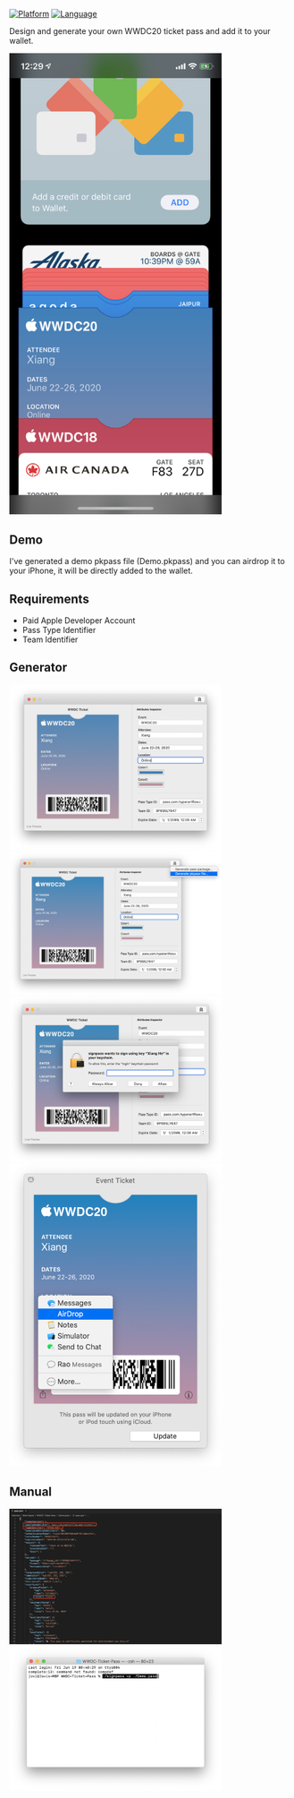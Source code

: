 
[![Platform](https://img.shields.io/badge/platform-macOS%2010.15%2B-orange.svg)](https://github.com/HsiangHo/WWDC-Ticket-Pass)
[![Language](https://img.shields.io/badge/language-swift%205.2-red.svg)](https://github.com/HsiangHo/WWDC-Ticket-Pass)

Design and generate your own WWDC20 ticket pass and add it to your wallet.

<img src="Docs/Wallet.png" width="380px">

## Demo

I've generated a demo pkpass file (Demo.pkpass) and you can airdrop it to your iPhone, it will be directly added to the wallet.

## Requirements

- Paid Apple Developer Account
- Pass Type Identifier
- Team Identifier

## Generator
<img src="Docs/Generator.png" width="380px">
<img src="Docs/Generate.png" width="380px">
<img src="Docs/Sign.png" width="380px">
<img src="Docs/Airdrop.png" width="380px">

## Manual
<img src="Docs/Json.png" width="380px">
<img src="Docs/Manual.png" width="380px">

